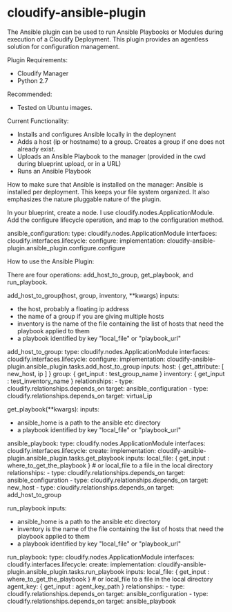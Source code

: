 cloudify-ansible-plugin
========================

The Ansible plugin can be used to run Ansible Playbooks or Modules during execution of a Cloudify Deployment. This plugin provides an agentless solution for configuration management.

Plugin Requirements:
 * Cloudify Manager
 * Python 2.7

Recommended:
 * Tested on Ubuntu images.

Current Functionality:
 - Installs and configures Ansible locally in the deploynent
 - Adds a host (ip or hostname) to a group. Creates a group if one does not already exist.
 - Uploads an Ansible Playbook to the manager (provided in the cwd during blueprint upload, or in a URL)
 - Runs an Ansible Playbook

How to make sure that Ansible is installed on the manager:
Ansible is installed per deployment. This keeps your file system organized. It also emphasizes the nature pluggable nature of the plugin.

In your blueprint, create a node. I use cloudify.nodes.ApplicationModule. Add the configure lifecycle operation, and map to the configuration method.

  ansible_configuration:
    type: cloudify.nodes.ApplicationModule
    interfaces:
      cloudify.interfaces.lifecycle:
        configure:
          implementation: cloudify-ansible-plugin.ansible_plugin.configure.configure

How to use the Ansible Plugin:



There are four operations: add_host_to_group, get_playbook, and run_playbook.

add_host_to_group(host, group, inventory, **kwargs)
 inputs:
  * the host, probably a floating ip address
  * the name of a group if you are giving multiple hosts
  * inventory is the name of the file containing the list of hosts that need the playbook applied to them
  * a playbook identified by key "local\_file" or "playbook_url"

  add_host_to_group:
    type: cloudify.nodes.ApplicationModule
    interfaces:
      cloudify.interfaces.lifecycle:
        configure:
          implementation: cloudify-ansible-plugin.ansible_plugin.tasks.add_host_to_group
          inputs:
            host: { get_attribute: [ new_host, ip ] }
            group: { get_input : test_group_name }
            inventory: { get_input : test_inventory_name }
    relationships:
      - type: cloudify.relationships.depends_on
        target: ansible_configuration
      - type: cloudify.relationships.depends_on
        target: virtual_ip

get_playbook(**kwargs):
 inputs:
  * ansible_home is a path to the ansible etc directory
  * a playbook identified by key "local\_file" or "playbook_url"

  ansible_playbook:
    type: cloudify.nodes.ApplicationModule
    interfaces:
      cloudify.interfaces.lifecycle:
        create:
          implementation: cloudify-ansible-plugin.ansible_plugin.tasks.get_playbook
          inputs:
            local_file: { get_input : where_to_get_the_playbook } # or local_file to a file in the local directory
    relationships:
      - type: cloudify.relationships.depends_on
        target: ansible_configuration
      - type: cloudify.relationships.depends_on
        target: new_host
      - type: cloudify.relationships.depends_on
        target: add_host_to_group

run_playbook
 inputs:
  * ansible_home is a path to the ansible etc directory
  * inventory is the name of the file containing the list of hosts that need the playbook applied to them
  * a playbook identified by key "local\_file" or "playbook_url"

  run_playbook:
    type: cloudify.nodes.ApplicationModule
    interfaces:
      cloudify.interfaces.lifecycle:
        create:
          implementation: cloudify-ansible-plugin.ansible_plugin.tasks.run_playbook
          inputs:
            local_file: { get_input : where_to_get_the_playbook } # or local_file to a file in the local directory
            agent_key: { get_input : agent_key_path }
    relationships:
      - type: cloudify.relationships.depends_on
        target: ansible_configuration
      - type: cloudify.relationships.depends_on
        target: ansible_playbook

